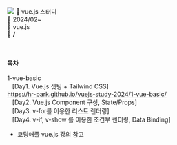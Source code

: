 <img src="https://capsule-render.vercel.app/api?type=wave&color=auto&reversal=true&height=200&section=heade&text=vue.js_weekly_study&textBg=true&fontSize=60&fontColor=auto" />
📝 vue.js 스터디<br>
📅 2024/02~<br>
🔨 vue.js<br>
🔗 <b>/</b>

<br><br>
<b>목차</b><br><br>
1-vue-basic<br>
&nbsp;&nbsp;&nbsp;[Day1. Vue.js 셋팅 + Tailwind CSS]<br>
<a href="https://hr-park.github.io/vuejs-study-2024/1-vue-basic/">https://hr-park.github.io/vuejs-study-2024/1-vue-basic/</a><br>
&nbsp;&nbsp;&nbsp;[Day2. Vue.js Component 구성, State/Props]<br>
&nbsp;&nbsp;&nbsp;[Day3. v-for를 이용한 리스트 렌더링]<br>
&nbsp;&nbsp;&nbsp;[Day4. v-if, v-show 를 이용한 조건부 렌더링, Data Binding]<br>
  
* 코딩애플 vue.js 강의 참고
